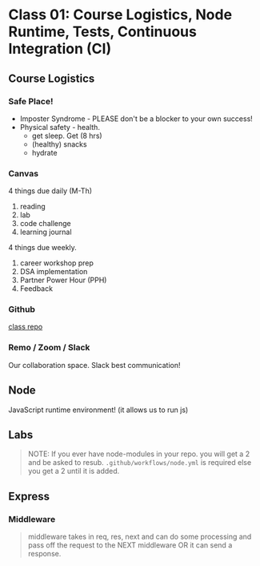 # Class 01: Course Logistics, Node Runtime, Tests, Continuous Integration (CI)

## Course Logistics

### Safe Place!

- Imposter Syndrome - PLEASE don't be a blocker to your own success!
- Physical safety - health.
  - get sleep.  Get (8 hrs) 
  - (healthy) snacks
  - hydrate

### Canvas
  
4 things due daily (M-Th)

1. reading
1. lab
1. code challenge
1. learning journal

4 things due weekly.

1. career workshop prep
1. DSA implementation
1. Partner Power Hour (PPH)
1. Feedback

### Github

[class repo](https://github.com/codefellows/seattle-code-javascript-401d51)

### Remo / Zoom / Slack

Our collaboration space.  Slack best communication!

## Node

JavaScript runtime environment!  (it allows us to run js)

## Labs

> NOTE: If you ever have node-modules in your repo.  you will get a 2 and be asked to resub.  `.github/workflows/node.yml` is required else you get a 2 until it is added.  

## Express

### Middleware

> middleware takes in req, res, next and can do some processing and pass off the request to the NEXT middleware OR it can send a response.
